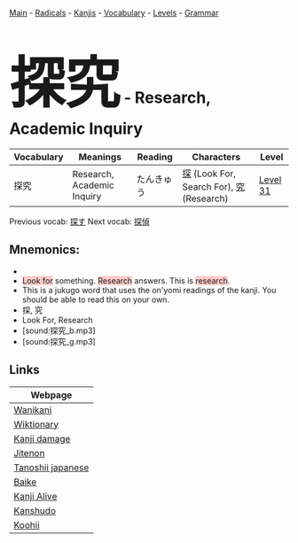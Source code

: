 <style> bigfont {font-size: 100px}</style>
[Main](../README.md) -
[Radicals](../radicals.md) -
[Kanjis](../kanjis.md) -
[Vocabulary](../vocabulary.md) -
[Levels](../levels.md) -
[Grammar](../grammar.md)
# <bigfont> 探究</bigfont> - Research, Academic Inquiry 

| Vocabulary | Meanings | Reading | Characters | Level |
| --- | --- | --- | --- | --- |
| 探究 | Research, Academic Inquiry | たんきゅう |  [探](../kanjis/探.md) (Look For, Search For), [究](../kanjis/究.md) (Research) | [Level 31](../levels/wk_level31.md) |

Previous vocab: [探す](探す.md) Next vocab: [探偵](探偵.md) 

## Mnemonics:

* 
* <span style="background-color:#ffcccb"> Look for</span> something. <span style="background-color:#ffcccb"> Research</span> answers. This is <span style="background-color:#ffcccb"> research</span>.
* This is a jukugo word that uses the on'yomi readings of the kanji. You should be able to read this on your own.
* 探, 究
* Look For, Research
* [sound:探究_b.mp3]
* [sound:探究_g.mp3]


## Links 

| Webpage |
| --- |
| [Wanikani          ](https://www.wanikani.com/kanji/探究) |
| [Wiktionary        ](https://en.wiktionary.org/wiki/探究) |
| [Kanji damage      ](http://www.kanjidamage.com/kanji/search?utf8=✓&q=探究) |
| [Jitenon           ](https://jitenon.com/kanji/探究) |
| [Tanoshii japanese ](https://www.tanoshiijapanese.com/dictionary/kanji.cfm?k=探究) |
| [Baike             ](https://baike.baidu.com/item/探究) |
| [Kanji Alive       ](https://app.kanjialive.com/探究) |
| [Kanshudo          ](https://www.kanshudo.com/searchmn?q=探究) |
| [Koohii            ](https://kanji.koohii.com/study/kanji/探究) |
